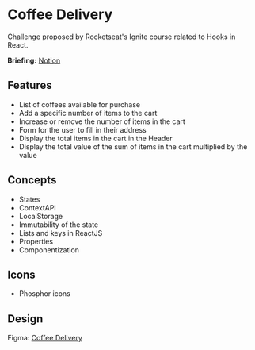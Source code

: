 # Coffee Delivery

Challenge proposed by Rocketseat's Ignite course related to Hooks in React.

**Briefing:** [Notion](https://efficient-sloth-d85.notion.site/Desafio-02-Coffee-Delivery-30e42a21fdb44b09a85244fc2c3dbdf9)

## Features

- List of coffees available for purchase 
- Add a specific number of items to the cart
- Increase or remove the number of items in the cart
- Form for the user to fill in their address
- Display the total items in the cart in the Header
- Display the total value of the sum of items in the cart multiplied by the value

## Concepts

- States
- ContextAPI
- LocalStorage
- Immutability of the state
- Lists and keys in ReactJS
- Properties
- Componentization

## Icons

- Phosphor icons

## Design

Figma: [Coffee Delivery](<https://www.figma.com/file/5yT9ZzZmRQRS4yivGGB3pl/Coffee-Delivery-%E2%80%A2-Desafio-React/duplicate?type=design&node-id=2-12&mode=design>)